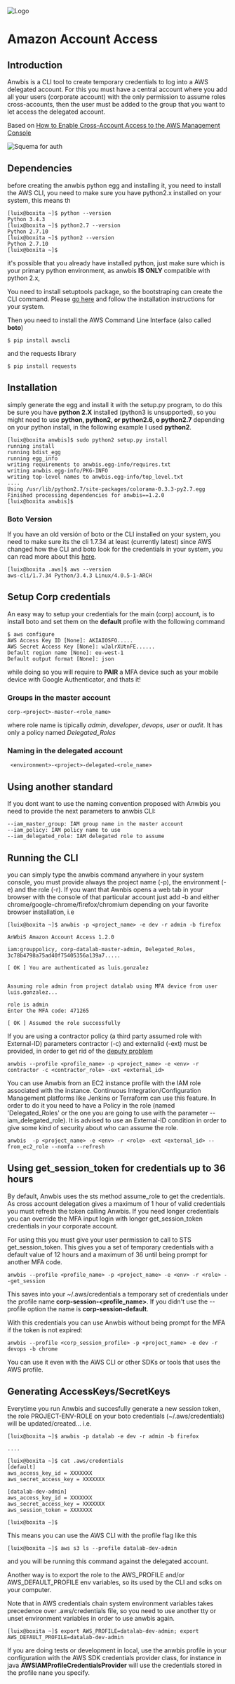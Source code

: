 ![Logo](static/logo.png "Logo")
# Amazon Account Access

## Introduction

Anwbis is a CLI tool to create temporary credentials to log into a AWS delegated account. For this you must have a central account where you add all your users (corporate account) with the only permission to assume roles cross-accounts, then the user must be added to the group that you want to let access the delegated account. 

Based on [How to Enable Cross-Account Access to the AWS Management Console](https://blogs.aws.amazon.com/security/post/Tx70F69I9G8TYG/How-to-enable-cross-account-access-to-the-AWS-Management-Console)

![Squema for auth](static/delegated.png "squema for auth")

## Dependencies

before creating the anwbis python egg and installing it, you need to install the AWS CLI, you need to make sure you have python2.x installed on your system, this means th

```
[luix@boxita ~]$ python --version
Python 3.4.3
[luix@boxita ~]$ python2.7 --version
Python 2.7.10
[luix@boxita ~]$ python2 --version
Python 2.7.10
[luix@boxita ~]$
```

it's possible that you already have installed python, just make sure which is your primary python environment, as anwbis **IS ONLY** compatible with python 2.x, 

You need to install setuptools package, so the bootstraping can create the CLI command. Please [go here](https://pypi.python.org/pypi/setuptools) and follow the installation instructions for your system.


Then you need to install the AWS Command Line Interface (also called **boto**)

```
$ pip install awscli
```

and the requests library

```
$ pip install requests
```

## Installation

simply generate the egg and install it with the setup.py program, to do this be sure you have **python 2.X** installed (python3 is unsupported), so you might need to use **python, python2, or python2.6, o python2.7** depending on your python install, in the following example I used **python2**.

```
[luix@boxita anwbis]$ sudo python2 setup.py install
running install
running bdist_egg
running egg_info
writing requirements to anwbis.egg-info/requires.txt
writing anwbis.egg-info/PKG-INFO
writing top-level names to anwbis.egg-info/top_level.txt
....
Using /usr/lib/python2.7/site-packages/colorama-0.3.3-py2.7.egg
Finished processing dependencies for anwbis==1.2.0
[luix@boxita anwbis]$
```

### Boto Version

If you have an old versión of boto or the CLI installed on your system, you need to make sure its the cli 1.7.34 at least (currently latest) since AWS changed how the CLI and boto look for the credentials in your system, you can read more about this [here](http://blogs.aws.amazon.com/security/post/Tx3D6U6WSFGOK2H/A-New-and-Standardized-Way-to-Manage-Credentials-in-the-AWS-SDKs).

```
[luix@boxita .aws]$ aws --version
aws-cli/1.7.34 Python/3.4.3 Linux/4.0.5-1-ARCH
```

## Setup Corp credentials

An easy way to setup your credentials for the main (corp) account, is to install boto and set them on the **default** profile with the following command

```
$ aws configure
AWS Access Key ID [None]: AKIAIOSFO.....
AWS Secret Access Key [None]: wJalrXUtnFE......
Default region name [None]: eu-west-1
Default output format [None]: json
```

while doing so you will require to **PAIR** a MFA device such as your mobile device with Google Authenticator, and thats it!

### Groups in the master account

```
corp-<project>-master-<role_name>
```

where role name is tipically *admin*, *developer*, *devops*, *user* or *audit*. It has only a policy named *Delegated_Roles*

### Naming in the delegated account

```
 <environment>-<project>-delegated-<role_name>
```

## Using another standard 

If you dont want to use the naming convention proposed with Anwbis you need to provide the next parameters to anwbis CLI:

```
--iam_master_group: IAM group name in the master account
--iam_policy: IAM policy name to use
--iam_delegated_role: IAM delegated role to assume
```

## Running the CLI

you can simply type the anwbis command anywhere in your system console, you must provide always the project name (-p), the environment (-e) and the role (-r). If you want that Awnbis opens a web tab in your browser with the console of that particular account just add -b and either chrome/google-chrome/firefox/chromium depending on your favorite browser installation, i.e

```
[luix@boxita ~]$ anwbis -p <project_name> -e dev -r admin -b firefox

AnWbiS Amazon Account Access 1.2.0

iam:grouppolicy, corp-datalab-master-admin, Delegated_Roles, 3c78b4798a75ad40f75405356a139a7.....

[ OK ] You are authenticated as luis.gonzalez


Assuming role admin from project datalab using MFA device from user luis.gonzalez...

role is admin
Enter the MFA code: 471265

[ OK ] Assumed the role successfully

```

If you are using a contractor policy (a third party assumed role with External-ID) parameters contractor (-c) and externalid (-ext) must be provided, in order to get rid of the [deputy problem](http://docs.aws.amazon.com/IAM/latest/UserGuide/id_roles_create_for-user_externalid.html)

```
anwbis --profile <profile_name> -p <project_name> -e <env> -r contractor -c <contractor_role> -ext <external_id>
```

You can use Anwbis from an EC2 instance profile with the IAM role associated with the instance. Continuous Integration/Configuration Management platforms like Jenkins or Terraform can use this feature. In order to do it you need to have a Policy in the role (named 'Delegated_Roles' or the one you are going to use with the parameter --iam_delegated_role). It is advised to use an External-ID condition in order to give some kind of security about who can assume the role.

```
anwbis  -p <project_name> -e <env> -r <role> -ext <external_id> --from_ec2_role --nomfa --refresh
```

## Using get_session_token for credentials up to 36 hours


By default, Anwbis uses the sts method assume_role to get the credentials. As cross account delegation gives a maximum of 1 hour of valid credentials you must refresh the token calling Anwbis. If you need longer credentials you can override the MFA input login with longer get_session_token credentials in your corporate account.

For using this you must give your user permission to call to STS get_session_token. This gives you a set of temporary credentials with a default value of 12 hours and a maximum of 36 until being prompt for another MFA code. 

```
anwbis --profile <profile_name> -p <project_name> -e <env> -r <role> --get_session
```
This saves into your ~/.aws/credentials a temporary set of credentials under the profile name **corp-session-<profile_name>**. If you didn't use the --profile option the name is **corp-session-default**.

With this credentials you can use Anwbis without being prompt for the MFA if the token is not expired:

```
anwbis --profile <corp_session_profile> -p <project_name> -e dev -r devops -b chrome
```

You can use it even with the AWS CLI or other SDKs or tools that uses the AWS profile.

## Generating AccessKeys/SecretKeys

Everytime you run Anwbis and succesfully generate a new session token, the role PROJECT-ENV-ROLE on your boto credentials (~/.aws/credentials) will be updated/created... i.e.

```
[luix@boxita ~]$ anwbis -p datalab -e dev -r admin -b firefox

....

[luix@boxita ~]$ cat .aws/credentials
[default]
aws_access_key_id = XXXXXXX
aws_secret_access_key = XXXXXXX

[datalab-dev-admin]
aws_access_key_id = XXXXXXX
aws_secret_access_key = XXXXXXX
aws_session_token = XXXXXXX

[luix@boxita ~]$
```

This means you can use the AWS CLI with the profile flag like this

```
[luix@boxita ~]$ aws s3 ls --profile datalab-dev-admin
```
and you will be running this command against the delegated account.

Another way is to export the role to the AWS_PROFILE and/or AWS_DEFAULT_PROFILE env variables, so its used by the CLI and sdks on your computer. 

Note that in AWS credentials chain system environment variables takes precedence over .aws/credentials file, so you need to use another tty or unset environment variables in order to use anwbis again.

```
[luix@boxita ~]$ export AWS_PROFILE=datalab-dev-admin; export AWS_DEFAULT_PROFILE=datalab-dev-admin
```

If you are doing tests or development in local, use the anwbis profile in your configuration with the AWS SDK credentials provider class, for instance in java __AWSIAMProfileCredentialsProvider__ will use the credentials stored in the profile nane you specify.
